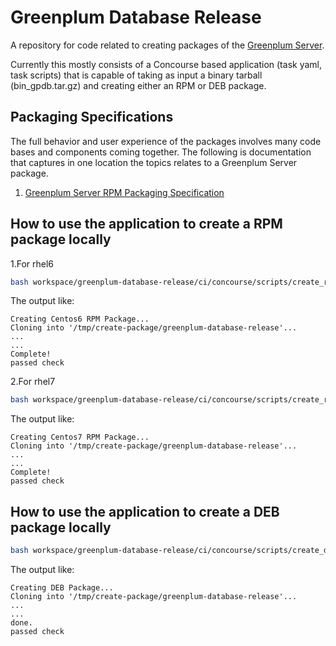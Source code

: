 # Greenplum Database Release

A repository for code related to creating packages of the [Greenplum Server](https://github.com/greenplum-db/gpdb).

Currently this mostly consists of a Concourse based application (task yaml, task scripts) that is capable of taking as input a binary tarball (bin_gpdb.tar.gz) and creating either an RPM or DEB package.

## Packaging Specifications

The full behavior and user experience of the packages involves many code bases and components coming together. The following is documentation that captures in one location the topics relates to a Greenplum Server package.

1. [Greenplum Server RPM Packaging Specification](Greenplum-Server-RPM-Packaging-Specification.md)

## How to use the application to create a RPM package locally

1.For rhel6
```bash
bash workspace/greenplum-database-release/ci/concourse/scripts/create_rpm_package.bash 6
```
The output like:
```
Creating Centos6 RPM Package...
Cloning into '/tmp/create-package/greenplum-database-release'...
...
...
Complete!
passed check
```

2.For rhel7
```bash
bash workspace/greenplum-database-release/ci/concourse/scripts/create_rpm_package.bash 7
```
The output like:
```
Creating Centos7 RPM Package...
Cloning into '/tmp/create-package/greenplum-database-release'...
...
...
Complete!
passed check
```

## How to use the application to create a DEB package locally
```bash
bash workspace/greenplum-database-release/ci/concourse/scripts/create_deb_package.bash
```
The output like:
```
Creating DEB Package...
Cloning into '/tmp/create-package/greenplum-database-release'...
...
...
done.
passed check
```